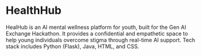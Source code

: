 # HealthHub
HealHub is an AI mental wellness platform for youth, built for the Gen AI Exchange Hackathon. It provides a confidential and empathetic space to help young individuals overcome stigma through real-time AI support. Tech stack includes Python (Flask), Java, HTML, and CSS. 
